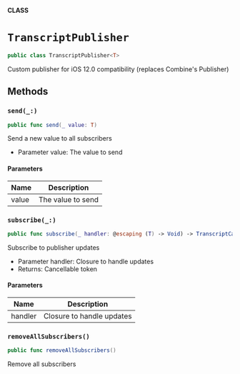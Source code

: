**CLASS**

# `TranscriptPublisher`

```swift
public class TranscriptPublisher<T>
```

Custom publisher for iOS 12.0 compatibility (replaces Combine's Publisher)

## Methods
### `send(_:)`

```swift
public func send(_ value: T)
```

Send a new value to all subscribers
- Parameter value: The value to send

#### Parameters

| Name | Description |
| ---- | ----------- |
| value | The value to send |

### `subscribe(_:)`

```swift
public func subscribe(_ handler: @escaping (T) -> Void) -> TranscriptCancellable
```

Subscribe to publisher updates
- Parameter handler: Closure to handle updates
- Returns: Cancellable token

#### Parameters

| Name | Description |
| ---- | ----------- |
| handler | Closure to handle updates |

### `removeAllSubscribers()`

```swift
public func removeAllSubscribers()
```

Remove all subscribers
